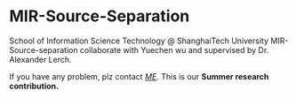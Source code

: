# MIR-Source-Separation

School of Information Science Technology @ ShanghaiTech University
MIR-Source-separation collaborate with Yuechen wu and supervised by Dr. Alexander Lerch.

If you have any problem, plz contact [*ME*](maoymt@gmail.com). This is our **Summer research contribution.**
